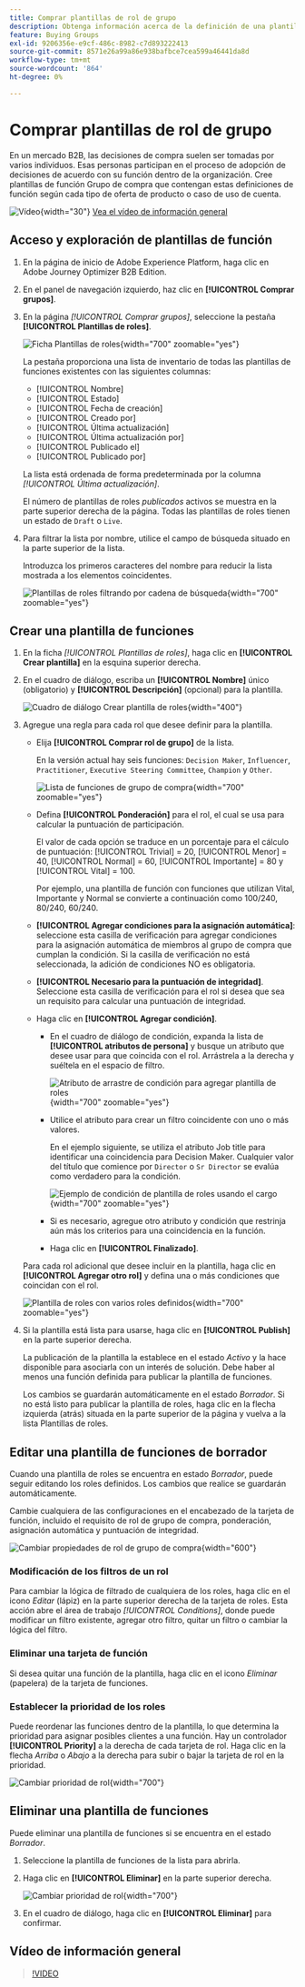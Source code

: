 ```yaml
---
title: Comprar plantillas de rol de grupo
description: Obtenga información acerca de la definición de una plantilla de rol para utilizarla como componente de grupo comprador.
feature: Buying Groups
exl-id: 9206356e-e9cf-486c-8982-c7d893222413
source-git-commit: 8571e26a99a86e938bafbce7cea599a46441da8d
workflow-type: tm+mt
source-wordcount: '864'
ht-degree: 0%

---
```


# Comprar plantillas de rol de grupo

En un mercado B2B, las decisiones de compra suelen ser tomadas por varios individuos. Esas personas participan en el proceso de adopción de decisiones de acuerdo con su función dentro de la organización. Cree plantillas de función Grupo de compra que contengan estas definiciones de función según cada tipo de oferta de producto o caso de uso de cuenta.

![Vídeo](../../assets/do-not-localize/icon-video.svg){width="30"} [Vea el vídeo de información general](#overview-video)

## Acceso y exploración de plantillas de función

1. En la página de inicio de Adobe Experience Platform, haga clic en Adobe Journey Optimizer B2B Edition.

1. En el panel de navegación izquierdo, haz clic en **[!UICONTROL Comprar grupos]**.

1. En la página _[!UICONTROL Comprar grupos]_, seleccione la pestaña **[!UICONTROL Plantillas de roles]**.

   ![Ficha Plantillas de roles](assets/roles-templates-tab.png){width="700" zoomable="yes"}

   La pestaña proporciona una lista de inventario de todas las plantillas de funciones existentes con las siguientes columnas:

   * [!UICONTROL Nombre]
   * [!UICONTROL Estado]
   * [!UICONTROL Fecha de creación]
   * [!UICONTROL Creado por]
   * [!UICONTROL Última actualización]
   * [!UICONTROL Última actualización por]
   * [!UICONTROL Publicado el]
   * [!UICONTROL Publicado por]

   La lista está ordenada de forma predeterminada por la columna _[!UICONTROL Última actualización]_.

   El número de plantillas de roles _publicados_ activos se muestra en la parte superior derecha de la página. Todas las plantillas de roles tienen un estado de `Draft` o `Live`.

1. Para filtrar la lista por nombre, utilice el campo de búsqueda situado en la parte superior de la lista.

   Introduzca los primeros caracteres del nombre para reducir la lista mostrada a los elementos coincidentes.

   ![Plantillas de roles filtrando por cadena de búsqueda](assets/roles-templates-search.png){width="700" zoomable="yes"}

## Crear una plantilla de funciones

1. En la ficha _[!UICONTROL Plantillas de roles]_, haga clic en **[!UICONTROL Crear plantilla]** en la esquina superior derecha.

1. En el cuadro de diálogo, escriba un **[!UICONTROL Nombre]** único (obligatorio) y **[!UICONTROL Descripción]** (opcional) para la plantilla.

   ![Cuadro de diálogo Crear plantilla de roles](assets/roles-template-create-dialog.png){width="400"}

1. Agregue una regla para cada rol que desee definir para la plantilla.

   * Elija **[!UICONTROL Comprar rol de grupo]** de la lista.

     En la versión actual hay seis funciones: `Decision Maker`, `Influencer`, `Practitioner`, `Executive Steering Committee`, `Champion` y `Other`.

     ![Lista de funciones de grupo de compra](./assets/roles-template-create-roles-list.png){width="700" zoomable="yes"}

   * Defina **[!UICONTROL Ponderación]** para el rol, el cual se usa para calcular la puntuación de participación.

     El valor de cada opción se traduce en un porcentaje para el cálculo de puntuación: [!UICONTROL Trivial] = 20, [!UICONTROL Menor] = 40, [!UICONTROL Normal] = 60, [!UICONTROL Importante] = 80 y [!UICONTROL Vital] = 100.

     Por ejemplo, una plantilla de función con funciones que utilizan Vital, Importante y Normal se convierte a continuación como 100/240, 80/240, 60/240.

   * **[!UICONTROL Agregar condiciones para la asignación automática]**: seleccione esta casilla de verificación para agregar condiciones para la asignación automática de miembros al grupo de compra que cumplan la condición. Si la casilla de verificación no está seleccionada, la adición de condiciones NO es obligatoria.

   * **[!UICONTROL Necesario para la puntuación de integridad]**. Seleccione esta casilla de verificación para el rol si desea que sea un requisito para calcular una puntuación de integridad.

   * Haga clic en **[!UICONTROL Agregar condición]**.

      * En el cuadro de diálogo de condición, expanda la lista de **[!UICONTROL atributos de persona]** y busque un atributo que desee usar para que coincida con el rol. Arrástrela a la derecha y suéltela en el espacio de filtro.

        ![Atributo de arrastre de condición para agregar plantilla de roles](assets/roles-template-role-attribute.png){width="700" zoomable="yes"}

      * Utilice el atributo para crear un filtro coincidente con uno o más valores.

        En el ejemplo siguiente, se utiliza el atributo Job title para identificar una coincidencia para Decision Maker. Cualquier valor del título que comience por `Director` o `Sr Director` se evalúa como verdadero para la condición.

        ![Ejemplo de condición de plantilla de roles usando el cargo](assets/roles-template-condition-example-job-title.png){width="700" zoomable="yes"}

      * Si es necesario, agregue otro atributo y condición que restrinja aún más los criterios para una coincidencia en la función.

      * Haga clic en **[!UICONTROL Finalizado]**.

   Para cada rol adicional que desee incluir en la plantilla, haga clic en **[!UICONTROL Agregar otro rol]** y defina una o más condiciones que coincidan con el rol.

   ![Plantilla de roles con varios roles definidos](assets/roles-template-multiple-roles.png){width="700" zoomable="yes"}

1. Si la plantilla está lista para usarse, haga clic en **[!UICONTROL Publish]** en la parte superior derecha.

   La publicación de la plantilla la establece en el estado _Activo_ y la hace disponible para asociarla con un interés de solución. Debe haber al menos una función definida para publicar la plantilla de funciones.

   Los cambios se guardarán automáticamente en el estado _Borrador_. Si no está listo para publicar la plantilla de roles, haga clic en la flecha izquierda (atrás) situada en la parte superior de la página y vuelva a la lista Plantillas de roles.

## Editar una plantilla de funciones de borrador

Cuando una plantilla de roles se encuentra en estado _Borrador_, puede seguir editando los roles definidos. Los cambios que realice se guardarán automáticamente.

Cambie cualquiera de las configuraciones en el encabezado de la tarjeta de función, incluido el requisito de rol de grupo de compra, ponderación, asignación automática y puntuación de integridad.

![Cambiar propiedades de rol de grupo de compra](./assets/roles-template-role-properties.png){width="600"}

### Modificación de los filtros de un rol

Para cambiar la lógica de filtrado de cualquiera de los roles, haga clic en el icono _Editar_ (lápiz) en la parte superior derecha de la tarjeta de roles. Esta acción abre el área de trabajo _[!UICONTROL Conditions]_, donde puede modificar un filtro existente, agregar otro filtro, quitar un filtro o cambiar la lógica del filtro.

### Eliminar una tarjeta de función

Si desea quitar una función de la plantilla, haga clic en el icono _Eliminar_ (papelera) de la tarjeta de funciones.

### Establecer la prioridad de los roles

Puede reordenar las funciones dentro de la plantilla, lo que determina la prioridad para asignar posibles clientes a una función. Hay un controlador **[!UICONTROL Priority]** a la derecha de cada tarjeta de rol. Haga clic en la flecha _Arriba_ o _Abajo_ a la derecha para subir o bajar la tarjeta de rol en la prioridad.

![Cambiar prioridad de rol](./assets/roles-template-role-priority.png){width="700"}

## Eliminar una plantilla de funciones

Puede eliminar una plantilla de funciones si se encuentra en el estado _Borrador_.

1. Seleccione la plantilla de funciones de la lista para abrirla.

1. Haga clic en **[!UICONTROL Eliminar]** en la parte superior derecha.

   ![Cambiar prioridad de rol](./assets/roles-template-delete.png){width="700"}

1. En el cuadro de diálogo, haga clic en **[!UICONTROL Eliminar]** para confirmar.

## Vídeo de información general

>[!VIDEO](https://video.tv.adobe.com/v/3433079/?learn=on)
